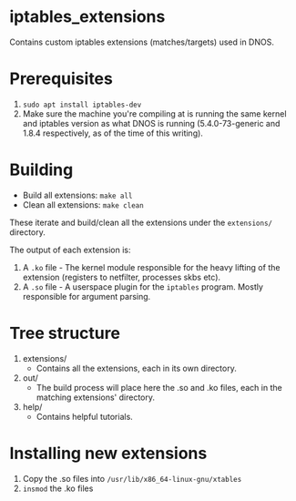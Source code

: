 # iptables_extensions
Contains custom iptables extensions (matches/targets) used in DNOS.

# Prerequisites
1. `sudo apt install iptables-dev`
2. Make sure the machine you're compiling at is running the same kernel and iptables version as what DNOS is running (5.4.0-73-generic and 1.8.4 respectively, as of the time of this writing).

# Building
* Build all extensions: `make all`
* Clean all extensions: `make clean`

These iterate and build/clean all the extensions under the `extensions/` directory.

The output of each extension is:
1. A `.ko` file - The kernel module responsible for the heavy lifting of the extension (registers to netfilter, processes skbs etc).
2. A `.so` file - A userspace plugin for the `iptables` program. Mostly responsible for argument parsing.

# Tree structure
1. extensions/
    * Contains all the extensions, each in its own directory.
2. out/
    * The build process will place here the .so and .ko files, each in the matching extensions' directory.
3. help/
    * Contains helpful tutorials.

# Installing new extensions
1. Copy the .so files into `/usr/lib/x86_64-linux-gnu/xtables`
2. `insmod` the .ko files
